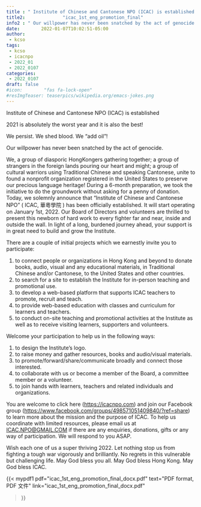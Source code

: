 ```yaml
---
title : " Institute of Chinese and Cantonese NPO (ICAC) is established !"
title2:              "icac_1st_eng_promotion_final"
info2 : " Our willpower has never been snatched by the act of genocide."
date:        2022-01-07T10:02:51-05:00
author:
 - kcso
tags:
 - kcso
 - icacnpo
 - 2022_01
 - 2022_0107
categories:
 - 2022_0107
draft: false
#icon:        "fas fa-lock-open"
#resImgTeaser: teaserpics/wikipedia.org/emacs-jokes.png
---
```



Institute of Chinese and Cantonese NPO (ICAC) is established


2021 is absolutely the worst year and it is also the best!

We persist. We shed blood. We “add oil”!


Our willpower has never been snatched by the act of genocide.


We, a group of diasporic HongKongers gathering together; a group of strangers in the foreign lands pouring our heart and might; a group of cultural warriors using Traditional Chinese and speaking Cantonese, unite to found a nonprofit organization registered in the United States to preserve our precious language heritage! During a 6-month preparation, we took the initiative to do the groundwork without asking for a penny of donation. Today, we solemnly announce that “Institute of Chinese and Cantonese NPO” ( ICAC, 華粵學院 ) has been officially established. It will start operating on January 1st, 2022. Our Board of Directors and volunteers are thrilled to present this newborn of hard work to every fighter far and near,  inside and outside the wall. In light of a long, burdened journey ahead, your support is in great need to build and grow the Institute. 


There are a couple of initial projects which we earnestly invite you to participate: 


1. to connect people or organizations in Hong Kong and beyond to donate books, audio, visual and any educational materials, in Traditional Chinese and/or Cantonese, to the United States and other countries. 
2. to search for a site to establish the Institute for in-person teaching and promotional use. 
3. to develop a web-based platform that supports ICAC teachers to promote, recruit and teach. 
4. to provide web-based education with classes and curriculum for learners and teachers. 
5. to conduct on-site teaching and promotional activities at the Institute as well as to receive visiting learners, supporters and volunteers. 


Welcome your participation to help us in the following ways: 


1. to design the Institute’s logo. 
2. to raise money and gather resources, books and audio/visual materials. 
3. to promote/forward/share/communicate broadly and connect those interested. 
4. to collaborate with us or become a member of the Board, a committee member or a volunteer. 
5. to join hands with learners, teachers and related individuals and organizations. 


You are welcome to click here (https://icacnpo.com) and join our Facebook group (https://www.facebook.com/groups/498571051409840/?ref=share) to learn more about the mission and the purpose of ICAC. To help us coordinate with limited resources, please email us at ICAC.NPO@GMAIL.COM if there are any enquiries, donations, gifts or any way of participation.  We will respond to you ASAP. 
 
Wish each one of us a super thriving 2022. Let nothing stop us from fighting a tough war vigorously and brilliantly. No regrets in this vulnerable but challenging life. May God bless you all. May God bless Hong Kong. May God bless ICAC.


{{< mypdf1 pdf="icac_1st_eng_promotion_final_docx.pdf"
text="PDF format, PDF 文件"
link="icac_1st_eng_promotion_final_docx.pdf"
>}}

